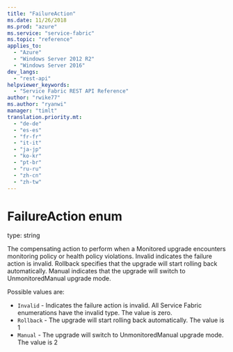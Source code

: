 ```yaml
---
title: "FailureAction"
ms.date: 11/26/2018
ms.prod: "azure"
ms.service: "service-fabric"
ms.topic: "reference"
applies_to: 
  - "Azure"
  - "Windows Server 2012 R2"
  - "Windows Server 2016"
dev_langs: 
  - "rest-api"
helpviewer_keywords: 
  - "Service Fabric REST API Reference"
author: "rwike77"
ms.author: "ryanwi"
manager: "timlt"
translation.priority.mt: 
  - "de-de"
  - "es-es"
  - "fr-fr"
  - "it-it"
  - "ja-jp"
  - "ko-kr"
  - "pt-br"
  - "ru-ru"
  - "zh-cn"
  - "zh-tw"
---
```

# FailureAction enum

type: string

The compensating action to perform when a Monitored upgrade encounters monitoring policy or health policy violations.
Invalid indicates the failure action is invalid. Rollback specifies that the upgrade will start rolling back automatically.
Manual indicates that the upgrade will switch to UnmonitoredManual upgrade mode.


Possible values are: 

  - `Invalid` - Indicates the failure action is invalid. All Service Fabric enumerations have the invalid type. The value is zero.
  - `Rollback` - The upgrade will start rolling back automatically. The value is 1
  - `Manual` - The upgrade will switch to UnmonitoredManual upgrade mode. The value is 2

